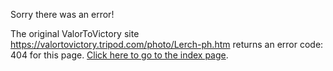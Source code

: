 

Sorry there was an error!

The original ValorToVictory site https://valortovictory.tripod.com/photo/Lerch-ph.htm returns an error code: 404 for this page. [Click here to go to the index page](../index.md).